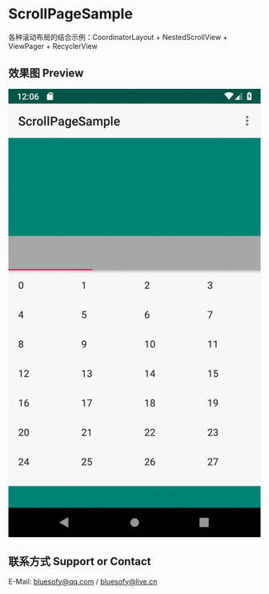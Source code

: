 # ScrollPageSample
各种滚动布局的结合示例：CoordinatorLayout + NestedScrollView + ViewPager + RecyclerView


## 效果图 Preview
![](https://github.com/bluesofy/ScrollPageSample/blob/master/preview/preview.gif)


## 联系方式  Support or Contact
E-Mail: bluesofy@qq.com / bluesofy@live.cn
